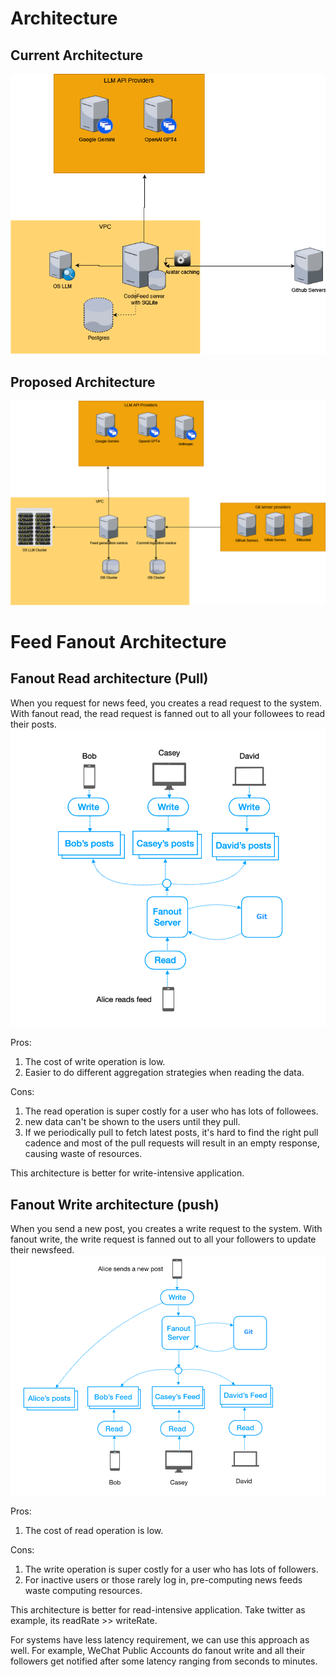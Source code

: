 # Architecture
## Current Architecture
![current-architecture](current-architecture.png)
## Proposed Architecture
![proposed-architecture](future-architecture.png)
# Feed Fanout Architecture
## Fanout Read architecture (Pull)
When you request for news feed, you creates a read request to the system. With fanout read, the read request is fanned out to all your followees to read their posts.
![feed-architecture](fanout-read.png)

Pros:
1. The cost of write operation is low.
2. Easier to do different aggregation strategies when reading the data.

Cons:
1. The read operation is super costly for a user who has lots of followees.
2. new data can't be shown to the users until they pull.
3. If we periodically pull to fetch latest posts, it's hard to find the right pull cadence and most of the pull requests will result in an empty response, causing waste of resources.


This architecture is better for write-intensive application.

## Fanout Write architecture (push)
When you send a new post, you creates a write request to the system. With fanout write, the write request is fanned out to all your followers to update their newsfeed.
![fanout-write](fanout-write.png)

Pros:
1. The cost of read operation is low.
 
Cons:
1. The write operation is super costly for a user who has lots of followers.
2. For inactive users or those rarely log in, pre-computing news feeds waste computing resources.

This architecture is better for read-intensive application. Take twitter as example, its readRate >> writeRate. 

For systems have less latency requirement, we can use this approach as well. For example, WeChat Public Accounts do fanout write and all their followers get notified after some latency ranging from seconds to minutes.
